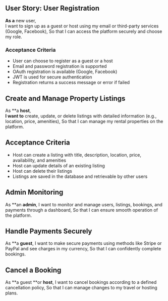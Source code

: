 ## User Story: User Registration

**As a** new user,  
I want to sign up as a guest or host using my email or third-party services (Google, Facebook),  So that I can access the platform securely and choose my role.

### Acceptance Criteria
- User can choose to register as a guest or a host
- Email and password registration is supported
- OAuth registration is available (Google, Facebook)
- JWT is used for secure authentication
- Registration returns a success message or error if failed

## Create and Manage Property Listings

As **a **host**,  
**I want to** create, update, or delete listings with detailed information (e.g., location, price, amenities), So that I can manage my rental properties on the platform.

## Acceptance Criteria
- Host can create a listing with title, description, location, price, availability, and amenities
- Host can update details of an existing listing
- Host can delete their listings
- Listings are saved in the database and retrievable by other users

## Admin Monitoring
As **an **admin**,
I want to monitor and manage users, listings, bookings, and payments through a dashboard,
So that I can ensure smooth operation of the platform.

## Handle Payments Securely
As **a **guest**,
I want to make secure payments using methods like Stripe or PayPal and see charges in my currency,
So that I can confidently complete bookings.

## Cancel a Booking
As **a guest **or **host**,
I want to cancel bookings according to a defined cancellation policy,
So that I can manage changes to my travel or hosting plans.